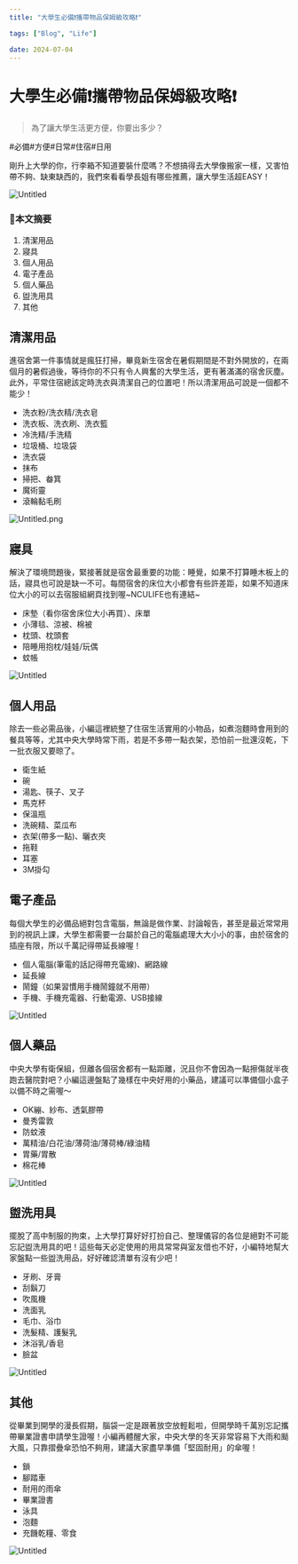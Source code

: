 ```yaml
---
title: "大學生必備❗攜帶物品保姆級攻略❗"

tags: ["Blog", "Life"]

date: 2024-07-04
---
```

# 大學生必備❗攜帶物品保姆級攻略❗

> 為了讓大學生活更方便，你要出多少？
> 


#必備#方便#日常#住宿#日用

剛升上大學的你，行李箱不知道要裝什麼嗎？不想搞得去大學像搬家一樣，又害怕帶不夠、缺東缺西的，我們來看看學長姐有哪些推薦，讓大學生活超EASY！

![Untitled](https://github.com/NCU-FRESH/2024-blog/blob/main/%E5%A4%A7%E5%AD%B8%E7%94%9F%E5%BF%85%E5%82%99%E2%9D%97%E6%94%9C%E5%B8%B6%E7%89%A9%E5%93%81%E4%BF%9D%E5%A7%86%E7%B4%9A%E6%94%BB%E7%95%A5%E2%9D%97/Untitled.png?raw=true)

### 👾本文摘要

1. 清潔用品
2. 寢具
3. 個人用品
4. 電子產品
5. 個人藥品
6. 盥洗用具
7. 其他

## 清潔用品

進宿舍第一件事情就是瘋狂打掃，畢竟新生宿舍在暑假期間是不對外開放的，在兩個月的暑假過後，等待你的不只有令人興奮的大學生活，更有著滿滿的宿舍灰塵。此外，平常住宿總該定時洗衣與清潔自己的位置吧！所以清潔用品可說是一個都不能少！

- 洗衣粉/洗衣精/洗衣皂
- 洗衣板、洗衣刷、洗衣籃
- 冷洗精/手洗精
- 垃圾桶、垃圾袋
- 洗衣袋
- 抹布
- 掃把、畚箕
- 魔術靈
- 滾輪黏毛刷

![Untitled.png](https://github.com/NCU-FRESH/2024-blog/blob/main/%E5%A4%A7%E5%AD%B8%E7%94%9F%E5%BF%85%E5%82%99%E2%9D%97%E6%94%9C%E5%B8%B6%E7%89%A9%E5%93%81%E4%BF%9D%E5%A7%86%E7%B4%9A%E6%94%BB%E7%95%A5%E2%9D%97/Untitled%201.png?raw=true)

## 寢具

解決了環境問題後，緊接著就是宿舍最重要的功能：睡覺，如果不打算睡木板上的話，寢具也可說是缺一不可。每間宿舍的床位大小都會有些許差距，如果不知道床位大小的可以去宿服組網頁找到喔~NCULIFE也有連結~

- 床墊（看你宿舍床位大小再買）、床單
- 小薄毯、涼被、棉被
- 枕頭、枕頭套
- 陪睡用抱枕/娃娃/玩偶
- 蚊帳

![Untitled](https://github.com/NCU-FRESH/2024-blog/blob/main/%E5%A4%A7%E5%AD%B8%E7%94%9F%E5%BF%85%E5%82%99%E2%9D%97%E6%94%9C%E5%B8%B6%E7%89%A9%E5%93%81%E4%BF%9D%E5%A7%86%E7%B4%9A%E6%94%BB%E7%95%A5%E2%9D%97/Untitled%202.png?raw=true)

## 個人用品

除去一些必需品後，小編這裡統整了住宿生活實用的小物品，如煮泡麵時會用到的餐具等等，尤其中央大學時常下雨，若是不多帶一點衣架，恐怕前一批還沒乾，下一批衣服又要晾了。

- 衛生紙
- 碗
- 湯匙、筷子、叉子
- 馬克杯
- 保溫瓶
- 洗碗精、菜瓜布
- 衣架(帶多一點)、曬衣夾
- 拖鞋
- 耳塞
- 3M掛勾

## 電子產品

每個大學生的必備品絕對包含電腦，無論是做作業、討論報告，甚至是最近常常用到的視訊上課，大學生都需要一台屬於自己的電腦處理大大小小的事，由於宿舍的插座有限，所以千萬記得帶延長線喔！

- 個人電腦(筆電的話記得帶充電線)、網路線
- 延長線
- 鬧鐘（如果習慣用手機鬧鐘就不用帶）
- 手機、手機充電器、行動電源、USB接線

![Untitled](https://github.com/NCU-FRESH/2024-blog/blob/main/%E5%A4%A7%E5%AD%B8%E7%94%9F%E5%BF%85%E5%82%99%E2%9D%97%E6%94%9C%E5%B8%B6%E7%89%A9%E5%93%81%E4%BF%9D%E5%A7%86%E7%B4%9A%E6%94%BB%E7%95%A5%E2%9D%97/Untitled%203.png?raw=true)

## 個人藥品

中央大學有衛保組，但離各個宿舍都有一點距離，況且你不會因為一點擦傷就半夜跑去醫院對吧？小編這邊盤點了幾樣在中央好用的小藥品，建議可以準備個小盒子以備不時之需喔～

- OK繃、紗布、透氣膠帶
- 曼秀雷敦
- 防蚊液
- 萬精油/白花油/薄荷油/薄荷棒/綠油精
- 胃藥/胃散
- 棉花棒

![Untitled](https://github.com/NCU-FRESH/2024-blog/blob/main/%E5%A4%A7%E5%AD%B8%E7%94%9F%E5%BF%85%E5%82%99%E2%9D%97%E6%94%9C%E5%B8%B6%E7%89%A9%E5%93%81%E4%BF%9D%E5%A7%86%E7%B4%9A%E6%94%BB%E7%95%A5%E2%9D%97/Untitled%204.png?raw=true)

## 盥洗用具

擺脫了高中制服的拘束，上大學打算好好打扮自己、整理儀容的各位是絕對不可能忘記盥洗用具的吧！這些每天必定使用的用具常常與室友借也不好，小編特地幫大家盤點一些盥洗用品，好好確認清單有沒有少吧！

- 牙刷、牙膏
- 刮鬍刀
- 吹風機
- 洗面乳
- 毛巾、浴巾
- 洗髮精、護髮乳
- 沐浴乳/香皂
- 臉盆

![Untitled](https://github.com/NCU-FRESH/2024-blog/blob/main/%E5%A4%A7%E5%AD%B8%E7%94%9F%E5%BF%85%E5%82%99%E2%9D%97%E6%94%9C%E5%B8%B6%E7%89%A9%E5%93%81%E4%BF%9D%E5%A7%86%E7%B4%9A%E6%94%BB%E7%95%A5%E2%9D%97/Untitled%205.png?raw=true)

## 其他

從畢業到開學的漫長假期，腦袋一定是跟著放空放輕鬆啦，但開學時千萬別忘記攜帶畢業證書申請學生證喔！小編再體醒大家，中央大學的冬天非常容易下大雨和颳大風，只靠摺疊傘恐怕不夠用，建議大家盡早準備「堅固耐用」的傘喔！

- 鎖
- 腳踏車
- 耐用的雨傘
- 畢業證書
- 泳具
- 泡麵
- 充饑乾糧、零食

![Untitled](https://github.com/NCU-FRESH/2024-blog/blob/main/%E5%A4%A7%E5%AD%B8%E7%94%9F%E5%BF%85%E5%82%99%E2%9D%97%E6%94%9C%E5%B8%B6%E7%89%A9%E5%93%81%E4%BF%9D%E5%A7%86%E7%B4%9A%E6%94%BB%E7%95%A5%E2%9D%97/Untitled%206.png?raw=true)


